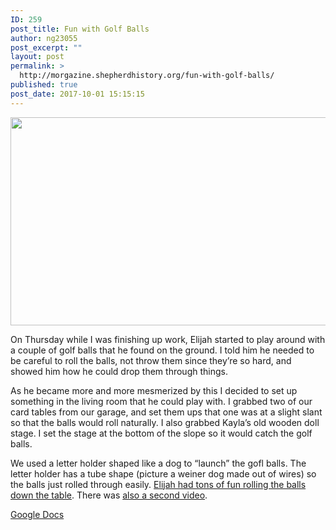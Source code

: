 ```yaml
---
ID: 259
post_title: Fun with Golf Balls
author: ng23055
post_excerpt: ""
layout: post
permalink: >
  http://morgazine.shepherdhistory.org/fun-with-golf-balls/
published: true
post_date: 2017-10-01 15:15:15
---
```

<p><img src="http://morgazine.shepherdhistory.org/wp-content/uploads/2017/10/null.png" width="608" height="333" alt="" title=""></p>
<p>On Thursday while I was finishing up work, Elijah started to play around with a couple of golf balls that he found on the ground. I told him he needed to be careful to roll the balls, not throw them since they’re so hard, and showed him how he could drop them through things.</p>
<p>As he became more and more mesmerized by this I decided to set up something in the living room that he could play with. I grabbed two of our card tables from our garage, and set them ups that one was at a slight slant so that the balls would roll naturally. I also grabbed Kayla’s old wooden doll stage. I set the stage at the bottom of the slope so it would catch the golf balls.</p>
<p>We used a letter holder shaped like a dog to “launch” the gofl balls. The letter holder has a tube shape (picture a weiner dog made out of wires) so the balls just rolled through easily. <a href="https://www.facebook.com/jonmorgan/videos/10154800922177665/">Elijah had tons of fun rolling the balls down the table</a>. There was <a href="https://www.facebook.com/jonmorgan/videos/10154801134572665/">also a second video</a>.</p>
<p></p>
<p></p>
<p><a href="https://docs.google.com/document/d/12B_nbzzyR1f6BEYZmxF_gperY9K5x1q7DJT7WK6CF1k/edit?usp=sharing">Google Docs</a></p>